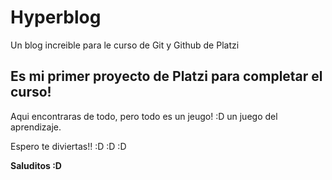 # Hyperblog
Un blog increible para le curso de Git y Github de Platzi

## Es mi primer proyecto de  Platzi para completar el curso!

Aqui encontraras de todo, pero todo es un jeugo! :D un juego del aprendizaje.

Espero te diviertas!! :D  :D :D 

**Saluditos :D**